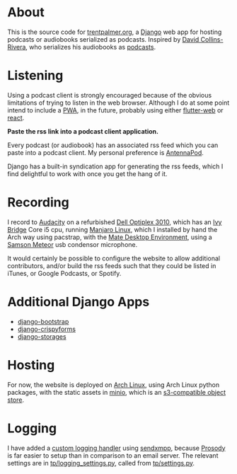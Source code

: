 # About
This is the source code for [trentpalmer.org](https://trentpalmer.org),
a [Django](https://www.djangoproject.com/) web app for hosting podcasts
or audiobooks serialized as podcasts.
Inspired by [David Collins-Rivera](https://hackerpublicradio.org/eps.php?id=1933),
who serializes his audiobooks as [podcasts](https://stardrifter.podbean.com/).

# Listening
Using a podcast client is strongly encouraged because of the obvious limitations
of trying to listen in the web browser. Although I do at some point intend to include
a [PWA](https://en.wikipedia.org/wiki/Progressive_web_application),
in the future, probably using either [flutter-web](https://flutter.dev/web)
or [react](https://reactjs.org/).

**Paste the rss link into a podcast client application.**

Every podcast (or audiobook) has an associated rss feed which you can paste into
a podcast client. My personal preference is [AntennaPod](https://antennapod.org/).

Django has a built-in syndication app for generating the rss feeds, which I find
delightful to work with once you get the hang of it.

# Recording
I record to [Audacity](https://www.audacityteam.org/) on a refurbished
[Dell Optiplex 3010](https://www.amazon.com/Dell-3010-Performance-Certified-Refurbished/dp/B07C3H4KSX/0),
which has an [Ivy Bridge](https://en.wikipedia.org/wiki/Ivy_Bridge_(microarchitecture))
Core i5 cpu, running [Manjaro Linux](https://manjaro.org/), which I installed by hand the Arch
way using pacstrap, with the [Mate Desktop Environment](https://mate-desktop.org/), using a
[Samson Meteor](https://www.amazon.com/Samson-Meteor-Studio-Condenser-Microphone/dp/B004MF39YS)
usb condensor microphone.

It would certainly be possible to configure the website to allow additional contributors, and/or
build the rss feeds such that they could be listed in iTunes, or Google Podcasts, or Spotify.

# Additional Django Apps
* [django-bootstrap](https://pypi.org/project/django-bootstrap4/)
* [django-crispyforms](https://pypi.org/project/django-crispy-forms/)
* [django-storages](https://pypi.org/project/django-storages/)

# Hosting
For now, the website is deployed on [Arch Linux](https://archlinux.org/),
using Arch Linux python packages,
with the static assets in
[minio](https://min.io/), which is an
[s3-compatible object store](https://en.wikipedia.org/wiki/Amazon_S3).

# Logging
I have added a
[custom logging handler](https://github.com/TrentSPalmer/trentpalmerdotorg/blob/master/tp/sendxmpp_handler.py)
using [sendxmpp](https://sendxmpp.hostname.sk/),
because [Prosody](https://prosody.im/) is far easier to setup than in comparison to
an email server. The relevant settings are in
[tp/logging_settings.py](https://github.com/TrentSPalmer/trentpalmerdotorg/blob/master/tp/logging_settings.py),
called from [tp/settings.py](https://github.com/TrentSPalmer/trentpalmerdotorg/blob/master/tp/settings.py).
